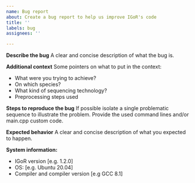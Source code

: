 ```yaml
---
name: Bug report
about: Create a bug report to help us improve IGoR's code
title: ''
labels: bug
assignees: ''

---
```


**Describe the bug**
A clear and concise description of what the bug is.

**Additional context**
Some pointers on what to put in the context:
- What were you trying to achieve?
- On which species? 
- What kind of sequencing technology?
- Preprocessing steps used

**Steps to reproduce the bug**
If possible isolate a single problematic sequence to illustrate the problem.
Provide the used command lines and/or main.cpp custom code.

**Expected behavior**
A clear and concise description of what you expected to happen.


**System information:**
 - IGoR version [e.g. 1.2.0]
 - OS: [e.g. Ubuntu 20.04]
 - Compiler and compiler version [e.g GCC 8.1]
